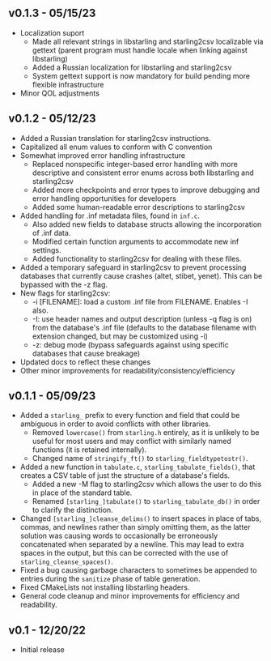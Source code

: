 ## v0.1.3 - 05/15/23
* Localization suport
    - Made all relevant strings in libstarling and starling2csv localizable via gettext (parent program must handle locale when linking against libstarling)
    - Added a Russian localization for libstarling and starling2csv
    - System gettext support is now mandatory for build pending more flexible infrastructure
* Minor QOL adjustments

## v0.1.2 - 05/12/23
* Added a Russian translation for starling2csv instructions.
* Capitalized all enum values to conform with C convention
* Somewhat improved error handling infrastructure
    - Replaced nonspecific integer-based error handling with more descriptive and consistent error enums across both libstarling and starling2csv
    - Added more checkpoints and error types to improve debugging and error handling opportunities for developers
    - Added some human-readable error descriptions to starling2csv
* Added handling for .inf metadata files, found in `inf.c`.
    - Also added new fields to database structs allowing the incorporation of .inf data. 
    - Modified certain function arguments to accommodate new inf settings.
    - Added functionality to starling2csv for dealing with these files.
* Added a temporary safeguard in starling2csv to prevent processing databases that currently cause crashes (altet, stibet, yenet). This can be bypassed with the -z flag.
* New flags for starling2csv:
    - -i [FILENAME]: load a custom .inf file from FILENAME. Enables -I also.
    - -I: use header names and output description (unless -q flag is on) from the database's .inf file (defaults to the database filename with extension changed, but may be customized using -i)
    - -z: debug mode (bypass safeguards against using specific databases that cause breakage)
* Updated docs to reflect these changes
* Other minor improvements for readability/consistency/efficiency

## v0.1.1 - 05/09/23
* Added a `starling_` prefix to every function and field that could be ambiguous in order to avoid conflicts with other libraries.
    - Removed `lowercase()` from `starling.h` entirely, as it is unlikely to be useful for most users and may conflict with similarly named functions (it is retained internally).
    - Changed name of `stringify_ft()` to `starling_fieldtypetostr()`.
* Added a new function in `tabulate.c`, `starling_tabulate_fields()`, that creates a CSV table of just the structure of a database's fields.
    - Added a new -M flag to starling2csv which allows the user to do this in place of the standard table.
    - Renamed `[starling_]tabulate()` to `starling_tabulate_db()` in order to clarify the distinction.
* Changed `[starling_]cleanse_delims()` to insert spaces in place of tabs, commas, and newlines rather than simply omitting them, as the latter solution was causing words to occasionally be erroneously concatenated when separated by a newline. This may lead to extra spaces in the output, but this can be corrected with the use of `starling_cleanse_spaces()`.
* Fixed a bug causing garbage characters to sometimes be appended to entries during the `sanitize` phase of table generation.
* Fixed CMakeLists not installing libstarling headers.
* General code cleanup and minor improvements for efficiency and readability.

## v0.1 - 12/20/22
* Initial release
